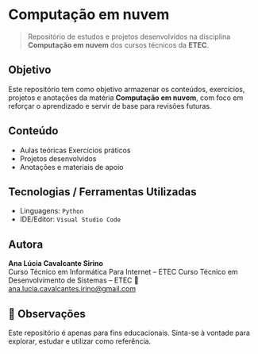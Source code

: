# Computação em nuvem

> Repositório de estudos e projetos desenvolvidos na disciplina **Computação em nuvem** dos cursos técnicos da **ETEC**.

## Objetivo

Este repositório tem como objetivo armazenar os conteúdos, exercícios, projetos e anotações da matéria **Computação em nuvem**, com foco em reforçar o aprendizado e servir de base para revisões futuras.

## Conteúdo

- Aulas teóricas
  Exercícios práticos
- Projetos desenvolvidos
- Anotações e materiais de apoio

## Tecnologias / Ferramentas Utilizadas

- Linguagens: `Python`
- IDE/Editor: `Visual Studio Code`

## Autora

**Ana Lúcia Cavalcante Sirino**  
Curso Técnico em Informática Para Internet – ETEC
Curso Técnico em Desenvolvimento de Sistemas – ETEC
📧 ana.lucia.cavalcantes.irino@gmail.com  

## 📝 Observações

Este repositório é apenas para fins educacionais. Sinta-se à vontade para explorar, estudar e utilizar como referência.
